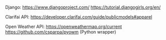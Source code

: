 Django:
https://www.djangoproject.com/
https://tutorial.djangogirls.org/en/

Clarifai API:
https://developer.clarifai.com/guide/publicmodels#apparel

Open Weather API:
https://openweathermap.org/current
https://github.com/csparpa/pyowm (Python wrapper)
